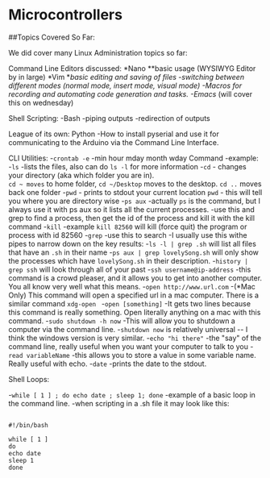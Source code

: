 Microcontrollers
================



##Topics Covered So Far:


We did cover many Linux Administration topics so far:


Command Line Editors discussed:
*Nano
  **basic usage (WYSIWYG Editor by in large)
*Vim
  **basic editing and saving of files
  -switching between different modes (normal mode, insert mode, visual mode)
  -Macros for recording and automating code generation and tasks.
-Emacs* (will cover this on wednesday)

Shell Scripting:
-Bash
  -piping outputs
  -redirection of outputs


League of its own: Python
-How to install pyserial and use it for communicating to the Arduino via the Command Line Interface.

CLI Utilities: 
  -`crontab -e`
     -min hour mday month wday Command
     -example:  
  -`ls`
    -lists the files, also can do `ls -l` for more information
  -`cd`
    - changes your directory (aka which folder you are in).  
        `cd ~ moves` to home folder, 
        `cd ~/Desktop` moves to the desktop.
        `cd ..` moves back one folder
  -`pwd` 
    - prints to stdout your current location
        `pwd`
    - this will tell you where you are directory wise
  -`ps aux` 
    -actually `ps` is the command, but I always use it with ps aux so it lists all the current processes.
    -use this and grep to find a process, then get the id of the process and kill it with the kill command
  -`kill`
    -example `kill 82560` will kill (force quit) the program or process with id 82560
  -`grep` 
    -use this to search
    -I usually use this withe pipes to narrow down on the key results:
      -`ls -l | grep .sh` will list all files that have an `.sh`   in their name
      -`ps aux | grep lovelySong.sh`  will only show the processes which have `lovelySong.sh` in their description.
      -`history | grep ssh` will look through all of your past
  -`ssh username@ip-address`
      -this command is a crowd pleaser, and it allows you to get into another computer. You all know very well what this means.
  -`open http://www.url.com`
      -(*Mac Only) This command will open a specified url in a mac computer.  There is a similar command `xdg-open `
  -`open [something]`
      -It gets two lines because this command is really something.  Open literally anything on a mac with this command.
  -`sudo shutdown -h now`
      -This will allow you to shutdown a computer via the command line.
      -`shutdown now` is relatively universal -- I think the windows version is very similar.
  -`echo "hi there"`
      -the "say" of the command line, really useful when you want your computer to talk to you
  -`read variableName`
      -this allows you to store a value in some variable name. Really useful with echo.
  -`date`
      -prints the date to the stdout.


Shell Loops:

  -`while [ 1 ] ; do echo date ; sleep 1; done` 
      -example of a basic loop in the command line.
      -when scripting in a .sh file it may look like this:
<pre>
<code class="bash">
#!/bin/bash

while [ 1 ]
do
echo date
sleep 1 
done
</code>
</pre>

